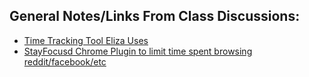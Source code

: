 General Notes/Links From Class Discussions:
-------------------------------------------

* [Time Tracking Tool Eliza Uses](http://letsfreckle.com/)
* [StayFocusd Chrome Plugin to limit time spent browsing reddit/facebook/etc](https://chrome.google.com/webstore/detail/stayfocusd/laankejkbhbdhmipfmgcngdelahlfoji?hl=en)
